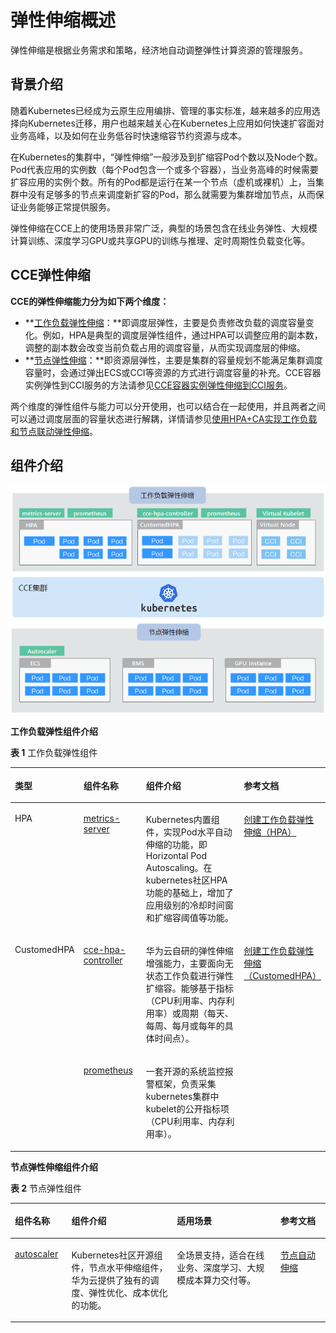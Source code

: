# 弹性伸缩概述<a name="cce_01_0279"></a>

弹性伸缩是根据业务需求和策略，经济地自动调整弹性计算资源的管理服务。

## 背景介绍<a name="section13921711133718"></a>

随着Kubernetes已经成为云原生应用编排、管理的事实标准，越来越多的应用选择向Kubernetes迁移，用户也越来越关心在Kubernetes上应用如何快速扩容面对业务高峰，以及如何在业务低谷时快速缩容节约资源与成本。

在Kubernetes的集群中，“弹性伸缩”一般涉及到扩缩容Pod个数以及Node个数。Pod代表应用的实例数（每个Pod包含一个或多个容器），当业务高峰的时候需要扩容应用的实例个数。所有的Pod都是运行在某一个节点（虚机或裸机）上，当集群中没有足够多的节点来调度新扩容的Pod，那么就需要为集群增加节点，从而保证业务能够正常提供服务。

弹性伸缩在CCE上的使用场景非常广泛，典型的场景包含在线业务弹性、大规模计算训练、深度学习GPU或共享GPU的训练与推理、定时周期性负载变化等。

## CCE弹性伸缩<a name="section185211187383"></a>

**CCE的弹性伸缩能力分为如下两个维度：**

-   **[工作负载弹性伸缩](工作负载伸缩原理.md)：**即调度层弹性，主要是负责修改负载的调度容量变化。例如，HPA是典型的调度层弹性组件，通过HPA可以调整应用的副本数，调整的副本数会改变当前负载占用的调度容量，从而实现调度层的伸缩。
-   **[节点弹性伸缩](节点伸缩原理.md)：**即资源层弹性，主要是集群的容量规划不能满足集群调度容量时，会通过弹出ECS或CCI等资源的方式进行调度容量的补充。CCE容器实例弹性到CCI服务的方法请参见[CCE容器实例弹性伸缩到CCI服务](CCE容器实例弹性伸缩到CCI服务.md)。

两个维度的弹性组件与能力可以分开使用，也可以结合在一起使用，并且两者之间可以通过调度层面的容量状态进行解耦，详情请参见[使用HPA+CA实现工作负载和节点联动弹性伸缩](使用HPA+CA实现工作负载和节点联动弹性伸缩.md)。

## 组件介绍<a name="section17204104010413"></a>

![](figures/zh-cn_image_0000001152259281.png)

**工作负载弹性组件介绍**

**表 1**  工作负载弹性组件

<a name="table547120151227"></a>
<table><thead align="left"><tr id="row247171517229"><th class="cellrowborder" valign="top" width="15.86%" id="mcps1.2.5.1.1"><p id="p547101511229"><a name="p547101511229"></a><a name="p547101511229"></a>类型</p>
</th>
<th class="cellrowborder" valign="top" width="21.14%" id="mcps1.2.5.1.2"><p id="p133801501230"><a name="p133801501230"></a><a name="p133801501230"></a>组件名称</p>
</th>
<th class="cellrowborder" valign="top" width="40.31%" id="mcps1.2.5.1.3"><p id="p84711153227"><a name="p84711153227"></a><a name="p84711153227"></a>组件介绍</p>
</th>
<th class="cellrowborder" valign="top" width="22.689999999999998%" id="mcps1.2.5.1.4"><p id="p13628930152619"><a name="p13628930152619"></a><a name="p13628930152619"></a>参考文档</p>
</th>
</tr>
</thead>
<tbody><tr id="row74711815182218"><td class="cellrowborder" valign="top" width="15.86%" headers="mcps1.2.5.1.1 "><p id="p3125126132212"><a name="p3125126132212"></a><a name="p3125126132212"></a>HPA</p>
</td>
<td class="cellrowborder" valign="top" width="21.14%" headers="mcps1.2.5.1.2 "><p id="p9628163016269"><a name="p9628163016269"></a><a name="p9628163016269"></a><a href="metrics-server.md">metrics-server</a></p>
</td>
<td class="cellrowborder" valign="top" width="40.31%" headers="mcps1.2.5.1.3 "><p id="p612572632214"><a name="p612572632214"></a><a name="p612572632214"></a>Kubernetes内置组件，实现Pod水平自动伸缩的功能，即Horizontal Pod Autoscaling。在kubernetes社区HPA功能的基础上，增加了应用级别的冷却时间窗和扩缩容阈值等功能。</p>
</td>
<td class="cellrowborder" valign="top" width="22.689999999999998%" headers="mcps1.2.5.1.4 "><p id="p3452957143013"><a name="p3452957143013"></a><a name="p3452957143013"></a><a href="创建工作负载弹性伸缩（HPA）.md">创建工作负载弹性伸缩（HPA）</a></p>
</td>
</tr>
<tr id="row20471101518229"><td class="cellrowborder" rowspan="2" valign="top" width="15.86%" headers="mcps1.2.5.1.1 "><p id="p1412542619220"><a name="p1412542619220"></a><a name="p1412542619220"></a>CustomedHPA</p>
</td>
<td class="cellrowborder" valign="top" width="21.14%" headers="mcps1.2.5.1.2 "><p id="p36280304269"><a name="p36280304269"></a><a name="p36280304269"></a><a href="cce-hpa-controller.md">cce-hpa-controller</a></p>
</td>
<td class="cellrowborder" valign="top" width="40.31%" headers="mcps1.2.5.1.3 "><p id="p1712511265220"><a name="p1712511265220"></a><a name="p1712511265220"></a>华为云自研的弹性伸缩增强能力，主要面向无状态工作负载进行弹性扩缩容。<span>能够基于指标（CPU利用率、内存利用率）或周期（每天、每周、每月或每年的具体时间点）</span>。</p>
</td>
<td class="cellrowborder" rowspan="2" valign="top" width="22.689999999999998%" headers="mcps1.2.5.1.4 "><p id="p1196190133111"><a name="p1196190133111"></a><a name="p1196190133111"></a><a href="创建工作负载弹性伸缩（CustomedHPA）.md">创建工作负载弹性伸缩（CustomedHPA）</a></p>
</td>
</tr>
<tr id="row147661935162519"><td class="cellrowborder" valign="top" headers="mcps1.2.5.1.1 "><p id="p27661535112516"><a name="p27661535112516"></a><a name="p27661535112516"></a><a href="prometheus.md">prometheus</a></p>
</td>
<td class="cellrowborder" valign="top" headers="mcps1.2.5.1.2 "><p id="p1176663532520"><a name="p1176663532520"></a><a name="p1176663532520"></a>一套开源的系统监控报警框架，负责采集kubernetes集群中kubelet的公开指标项（CPU利用率、内存利用率）。</p>
</td>
</tr>
</tbody>
</table>

**节点弹性伸缩组件介绍**

**表 2**  节点弹性组件

<a name="table04218140281"></a>
<table><thead align="left"><tr id="row13422181411283"><th class="cellrowborder" valign="top" width="17.98%" id="mcps1.2.5.1.1"><p id="p54221314132814"><a name="p54221314132814"></a><a name="p54221314132814"></a>组件名称</p>
</th>
<th class="cellrowborder" valign="top" width="33.45%" id="mcps1.2.5.1.2"><p id="p2422141417286"><a name="p2422141417286"></a><a name="p2422141417286"></a>组件介绍</p>
</th>
<th class="cellrowborder" valign="top" width="32.89%" id="mcps1.2.5.1.3"><p id="p10422171419289"><a name="p10422171419289"></a><a name="p10422171419289"></a>适用场景</p>
</th>
<th class="cellrowborder" valign="top" width="15.68%" id="mcps1.2.5.1.4"><p id="p1742251402814"><a name="p1742251402814"></a><a name="p1742251402814"></a>参考文档</p>
</th>
</tr>
</thead>
<tbody><tr id="row842251417289"><td class="cellrowborder" valign="top" width="17.98%" headers="mcps1.2.5.1.1 "><p id="p19105636298"><a name="p19105636298"></a><a name="p19105636298"></a><a href="autoscaler.md">autoscaler</a></p>
</td>
<td class="cellrowborder" valign="top" width="33.45%" headers="mcps1.2.5.1.2 "><p id="p1210517352914"><a name="p1210517352914"></a><a name="p1210517352914"></a>Kubernetes社区开源组件，节点水平伸缩组件，华为云提供了独有的调度、弹性优化、成本优化的功能。</p>
</td>
<td class="cellrowborder" valign="top" width="32.89%" headers="mcps1.2.5.1.3 "><p id="p71057311296"><a name="p71057311296"></a><a name="p71057311296"></a>全场景支持，适合在线业务、深度学习、大规模成本算力交付等。</p>
</td>
<td class="cellrowborder" valign="top" width="15.68%" headers="mcps1.2.5.1.4 "><p id="p16106173192919"><a name="p16106173192919"></a><a name="p16106173192919"></a><a href="创建节点伸缩策略.md">节点自动伸缩</a></p>
</td>
</tr>
</tbody>
</table>

